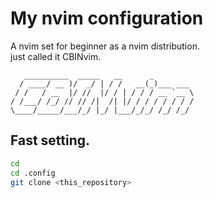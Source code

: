 # My nvim configuration
A nvim set for beginner as a nvim distribution.<br>
just called it CBINvim.
```
   __________  _____   __      _         
  / ____/ __ )/  _/ | / /   __(_)___ ___ 
 / /   / __  |/ //  |/ / | / / / __ `__ \
/ /___/ /_/ // // /|  /| |/ / / / / / / /
\____/_____/___/_/ |_/ |___/_/_/ /_/ /_/ 
```

## Fast setting.
```bash
cd 
cd .config
git clone <this_repository>
```
